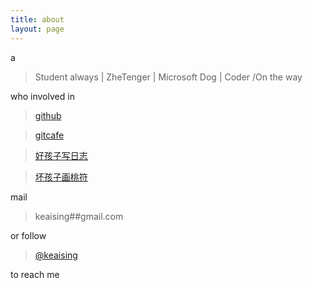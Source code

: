 ```yaml
---
title: about
layout: page
---
```


a
>  Student always | ZheTenger | Microsoft Dog | Coder /On the way


who involved in 
> [github](https://github.com/keaising)

> [gitcafe](https://gitcafe.com/keaising)

> [好孩子写日志](http://blog.shuxiaowang.com)

> [坏孩子画桃符](http://note.shuxiaowang.com)


mail 
> keaising##gmail.com


or follow 
> [@keaising](https://twitter.com/#!/keaising)


to reach me
